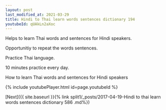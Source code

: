 ```yaml
---
layout: post
last_modified_at: 2021-03-29
title: Hindi to Thai learn words sentences dictionary 194 
youtubeId: qUAkLn2aXoc
---
```

 
 
Helps to learn Thai words and sentences for Hindi speakers.

Opportunitiy to repeat the words sentences. 

Practice Thai language. 
 
10 minutes practice every day. 
 
How to learn Thai words and sentences for Hindi speakers 
 
{% include youtubePlayer.html id=page.youtubeId %}
 
 
[Next]({{ site.baseurl }}{% link  split1/_posts/2017-04-19-Hindi to thai learn words sentences dictionary 586 .md%})
 
